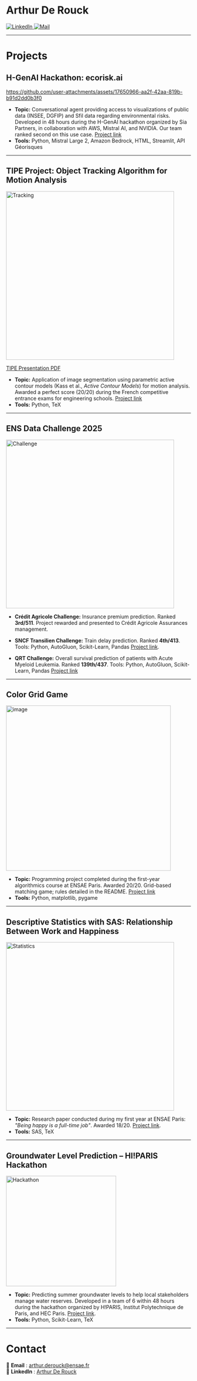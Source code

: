 <h1> Arthur De Rouck</h1>

<p>
  <a href="https://www.linkedin.com/in/arthur-de-rouck/">
  <img src="https://img.shields.io/badge/LinkedIn-0077B5?style=for-the-badge&logo=linkedin&logoColor=white" alt="LinkedIn"/>
</a>
  <a href="mailto:arthur.derouck@ensae.fr">
    <img src="https://img.shields.io/badge/Mail-EA4335?style=for-the-badge&logo=gmail&logoColor=white" alt="Mail"/>
  </a>
</p>

---
# Projects

## H-GenAI Hackathon: ecorisk.ai

https://github.com/user-attachments/assets/17650966-aa2f-42aa-819b-b91d2dd0b3f0

- **Topic:** Conversational agent providing access to visualizations of public data (INSEE, DGFIP) and Sfil data regarding environmental risks. Developed in 48 hours during the H-GenAI hackathon organized by Sia Partners, in collaboration with AWS, Mistral AI, and NVIDIA. Our team ranked second on this use case. [Project link](https://github.com/arthurdrk/H-GenAI-Hackaton)
- **Tools:** Python, Mistral Large 2, Amazon Bedrock, HTML, Streamlit, API Géorisques
  
---
## TIPE Project: Object Tracking Algorithm for Motion Analysis
<img width="458" alt="Tracking" src="https://github.com/user-attachments/assets/1abec784-df9c-419a-b4e8-6a6e7120ed38" />  

[TIPE Presentation PDF](https://github.com/user-attachments/files/18725877/Presentation.TIPE.pdf)

- **Topic:** Application of image segmentation using parametric active contour models (Kass et al., *Active Contour Models*) for motion analysis. Awarded a perfect score (20/20) during the French competitive entrance exams for engineering schools. [Project link](https://github.com/arthurdrk/TIPE-active-contours)  
- **Tools:** Python, TeX
  
---

## ENS Data Challenge 2025 
<img width="458" alt="Challenge" src="https://github.com/user-attachments/assets/048da365-817a-40da-88d7-da330fb4feef" />

- **Crédit Agricole Challenge:** Insurance premium prediction. Ranked **3rd/511**. Project rewarded and presented to Crédit Agricole Assurances management.  

- **SNCF Transilien Challenge:** Train delay prediction. Ranked **4th/413**. Tools: Python, AutoGluon, Scikit-Learn, Pandas [Project link](https://github.com/arthurdrk/SNCF-Data-Challenge).  

- **QRT Challenge:** Overall survival prediction of patients with Acute Myeloid Leukemia. Ranked **139th/437**. Tools: Python, AutoGluon, Scikit-Learn, Pandas [Project link](https://github.com/arthurdrk/QRT-Challenge-2025)  

---
## Color Grid Game 
<img width="449" alt="image" src="https://github.com/user-attachments/assets/567d705a-b507-4eb6-805a-6c1a79f5d2b1" />

- **Topic:** Programming project completed during the first-year algorithmics course at ENSAE Paris. Awarded 20/20. Grid-based matching game; rules detailed in the README. [Project link](https://github.com/arthurdrk/Jeu-appariement-sur-une-grille)  
- **Tools:** Python, matplotlib, pygame  

---
## Descriptive Statistics with SAS: Relationship Between Work and Happiness
<img width="458" alt="Statistics" src="https://github.com/user-attachments/assets/b8ffce81-ada1-4c7d-b762-9417bc2b847b" />  

- **Topic:** Research paper conducted during my first year at ENSAE Paris: *"Being happy is a full-time job"*. Awarded 18/20. [Project link](https://github.com/arthurdrk/Lien-travail-bonheur).  
- **Tools:** SAS, TeX  

---
## Groundwater Level Prediction – HI!PARIS Hackathon
<img width="300" alt="Hackathon" src="https://github.com/user-attachments/assets/5415db5a-984d-482f-9b1c-cc9a9abeb809" />

- **Topic:** Predicting summer groundwater levels to help local stakeholders manage water reserves. Developed in a team of 6 within 48 hours during the hackathon organized by H!PARIS, Institut Polytechnique de Paris, and HEC Paris. [Project link](https://github.com/arthurdrk/HI-PARIS-Hackaton).  
- **Tools:** Python, Scikit-Learn, TeX  

---
# Contact

📧 **Email** : [arthur.derouck@ensae.fr](mailto:arthur.derouck@ensae.fr)  
🔗 **LinkedIn** : [Arthur De Rouck](https://www.linkedin.com/in/arthur-de-rouck-64b4a5221/)  
